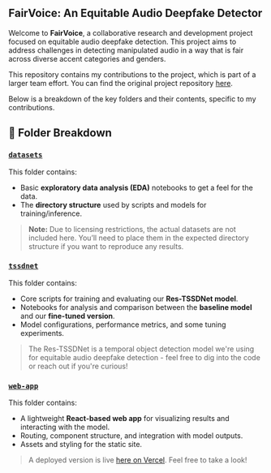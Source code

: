 ## FairVoice: An Equitable Audio Deepfake Detector

Welcome to **FairVoice**, a collaborative research and development project focused on equitable audio deepfake detection. This project aims to address challenges in detecting manipulated audio in a way that is fair across diverse accent categories and genders. 

This repository contains my contributions to the project, which is part of a larger team effort. You can find the original project repository [here](https://github.com/madfields17/Capstone_2025).

Below is a breakdown of the key folders and their contents, specific to my contributions.

## 📂 Folder Breakdown

### [`datasets`](https://github.com/madfields17/Capstone_2025/tree/trisha-branch/datasets)
This folder contains:
- Basic **exploratory data analysis (EDA)** notebooks to get a feel for the data.
- The **directory structure** used by scripts and models for training/inference.

> **Note:** Due to licensing restrictions, the actual datasets are not included here. You’ll need to place them in the expected directory structure if you want to reproduce any results.

### [`tssdnet`](https://github.com/madfields17/Capstone_2025/tree/trisha-branch/tssdnet)
This folder contains:
- Core scripts for training and evaluating our **Res-TSSDNet model**.
- Notebooks for analysis and comparison between the **baseline model** and our **fine-tuned version**.
- Model configurations, performance metrics, and some tuning experiments.

> The Res-TSSDNet is a temporal object detection model we're using for equitable audio deepfake detection - feel free to dig into the code or reach out if you're curious!

### [`web-app`](https://github.com/madfields17/Capstone_2025/tree/trisha-branch/web-app)
This folder contains:
- A lightweight **React-based web app** for visualizing results and interacting with the model.
- Routing, component structure, and integration with model outputs.
- Assets and styling for the static site.

> A deployed version is live [here on Vercel](https://capstone-web-app-six.vercel.app/). Feel free to take a look!
